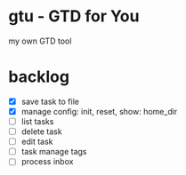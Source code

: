 # gtu - GTD for You
my own GTD tool

# backlog
* [x] save task to file
* [x] manage config: init, reset, show: home_dir
* [ ] list tasks
* [ ] delete task
* [ ] edit task
* [ ] task manage tags
* [ ] process inbox
